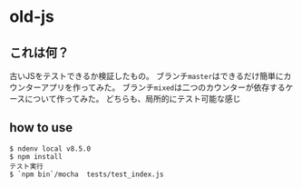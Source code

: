 # old-js
## これは何？
古いJSをテストできるか検証したもの。
ブランチ`master`はできるだけ簡単にカウンターアプリを作ってみた。
ブランチ`mixed`は二つのカウンターが依存するケースについて作ってみた。
どちらも、局所的にテスト可能な感じ

## how to use
```
$ ndenv local v8.5.0
$ npm install
テスト実行
$ `npm bin`/mocha  tests/test_index.js
```
